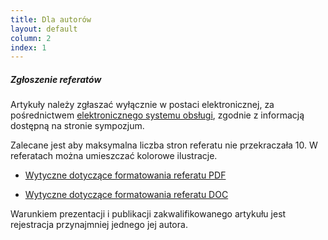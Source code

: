 ```yaml
---
title: Dla autorów
layout: default
column: 2
index: 1
---
```


##### Zgłoszenie referatów

Artykuły należy zgłaszać wyłącznie w postaci elektronicznej, za pośrednictwem [elektronicznego systemu obsługi](/registration), zgodnie z informacją dostępną na stronie sympozjum.

Zalecane jest aby maksymalna liczba stron referatu nie przekraczała 10. W referatach można umieszczać kolorowe ilustracje.

- [Wytyczne dotyczące formatowania referatu PDF](files/format_referatu.pdf)

- [Wytyczne dotyczące formatowania referatu DOC](files/format_referatu.doc)

Warunkiem prezentacji i publikacji zakwalifikowanego artykułu jest rejestracja przynajmniej jednego jej autora.
